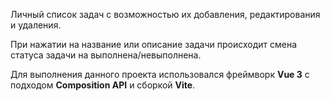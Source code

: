 Личный список задач с возможностью их добавления, редактирования и удаления.

При нажатии на название или описание задачи происходит смена статуса задачи на выполнена/невыполнена.

Для выполнения данного проекта использовался фреймворк **Vue 3** с подходом **Composition API** и сборкой **Vite**.
